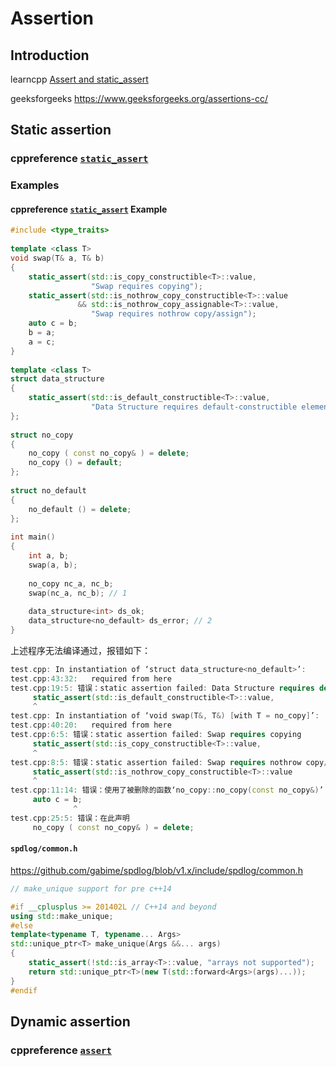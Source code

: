 # Assertion

## Introduction

learncpp [Assert and static_assert](https://www.learncpp.com/cpp-tutorial/7-12a-assert-and-static_assert/)

geeksforgeeks https://www.geeksforgeeks.org/assertions-cc/

## Static assertion

### cppreference [`static_assert`](https://en.cppreference.com/w/cpp/language/static_assert) 



### Examples

#### cppreference [`static_assert`](https://en.cppreference.com/w/cpp/language/static_assert)  Example

```c++
#include <type_traits>
 
template <class T>
void swap(T& a, T& b)
{
    static_assert(std::is_copy_constructible<T>::value,
                  "Swap requires copying");
    static_assert(std::is_nothrow_copy_constructible<T>::value
               && std::is_nothrow_copy_assignable<T>::value,
                  "Swap requires nothrow copy/assign");
    auto c = b;
    b = a;
    a = c;
}
 
template <class T>
struct data_structure
{
    static_assert(std::is_default_constructible<T>::value,
                  "Data Structure requires default-constructible elements");
};
 
struct no_copy
{
    no_copy ( const no_copy& ) = delete;
    no_copy () = default;
};
 
struct no_default
{
    no_default () = delete;
};
 
int main()
{
    int a, b;
    swap(a, b);
 
    no_copy nc_a, nc_b;
    swap(nc_a, nc_b); // 1
 
    data_structure<int> ds_ok;
    data_structure<no_default> ds_error; // 2
}
```

上述程序无法编译通过，报错如下：

```c++
test.cpp: In instantiation of ‘struct data_structure<no_default>’:
test.cpp:43:32:   required from here
test.cpp:19:5: 错误：static assertion failed: Data Structure requires default-constructible elements
     static_assert(std::is_default_constructible<T>::value,
     ^
test.cpp: In instantiation of ‘void swap(T&, T&) [with T = no_copy]’:
test.cpp:40:20:   required from here
test.cpp:6:5: 错误：static assertion failed: Swap requires copying
     static_assert(std::is_copy_constructible<T>::value,
     ^
test.cpp:8:5: 错误：static assertion failed: Swap requires nothrow copy/assign
     static_assert(std::is_nothrow_copy_constructible<T>::value
     ^
test.cpp:11:14: 错误：使用了被删除的函数‘no_copy::no_copy(const no_copy&)’
     auto c = b;
              ^
test.cpp:25:5: 错误：在此声明
     no_copy ( const no_copy& ) = delete;
```



#### `spdlog/common.h`

https://github.com/gabime/spdlog/blob/v1.x/include/spdlog/common.h

```c++
// make_unique support for pre c++14

#if __cplusplus >= 201402L // C++14 and beyond
using std::make_unique;
#else
template<typename T, typename... Args>
std::unique_ptr<T> make_unique(Args &&... args)
{
    static_assert(!std::is_array<T>::value, "arrays not supported");
    return std::unique_ptr<T>(new T(std::forward<Args>(args)...));
}
#endif
```

## Dynamic assertion

### cppreference [`assert`](https://en.cppreference.com/w/cpp/error/assert) 







